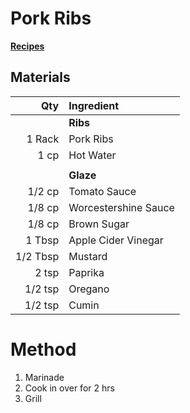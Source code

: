 # Pork Ribs
[**Recipes**](recipe.md)
## Materials

|Qty|Ingredient|
|-:|:-|
||**Ribs**|
|1 Rack|Pork Ribs|
|1 cp|Hot Water|
|||
||**Glaze**|
|1/2 cp|Tomato Sauce|
|1/8 cp|Worcestershine Sauce|
|1/8 cp|Brown Sugar|
|1 Tbsp|Apple Cider Vinegar|
|1/2 Tbsp|Mustard|
|2 tsp|Paprika|
|1/2 tsp|Oregano|
|1/2 tsp|Cumin|

# Method

1. Marinade
2. Cook in over for 2 hrs
3. Grill
